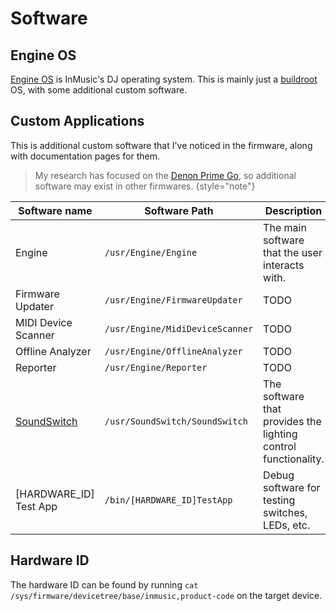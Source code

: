 # Software

## Engine OS

[Engine OS](https://enginedj.com/software/enginedj-os) is InMusic's DJ operating system. This is mainly just
a [buildroot](Buildroot.md) OS, with some additional custom software.

## Custom Applications

This is additional custom software that I've noticed in the firmware, along with documentation pages for them.

> My research has focused on the [Denon Prime Go](https://www.denondj.com/prime-go), so additional software may exist in
> other firmwares.
> {style="note"}

| Software name                              | Software Path                   | Description                                                    | Page                        |
|--------------------------------------------|---------------------------------|----------------------------------------------------------------|-----------------------------|
| Engine                                     | `/usr/Engine/Engine`            | The main software that the user interacts with.                | [](Engine.md)               |
| Firmware Updater                           | `/usr/Engine/FirmwareUpdater`   | TODO                                                           | [](Firmware-Updater.md)     |
| MIDI Device Scanner                        | `/usr/Engine/MidiDeviceScanner` | TODO                                                           | [](MIDI-Device-Scanner.md)  |
| Offline Analyzer                           | `/usr/Engine/OfflineAnalyzer`   | TODO                                                           | [](Offline-Analyzer.md)     |
| Reporter                                   | `/usr/Engine/Reporter`          | TODO                                                           | [](Reporter.md)             |
| [SoundSwitch](https://www.soundswitch.com) | `/usr/SoundSwitch/SoundSwitch`  | The software that provides the lighting control functionality. | [](SoundSwitch.md)          |
| [HARDWARE_ID] Test App                     | `/bin/[HARDWARE_ID]TestApp`     | Debug software for testing switches, LEDs, etc.                | [](HARDWARE-ID-Test-App.md) |

## Hardware ID

The hardware ID can be found by running `cat /sys/firmware/devicetree/base/inmusic,product-code` on the target device.
